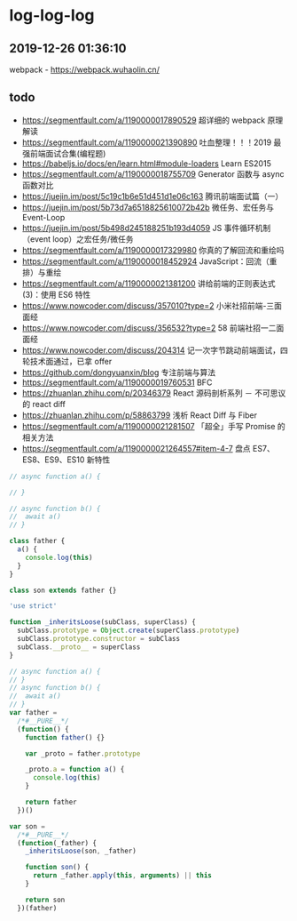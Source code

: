 # log-log-log

## 2019-12-26 01:36:10

webpack - https://webpack.wuhaolin.cn/

## todo

- https://segmentfault.com/a/1190000017890529 超详细的 webpack 原理解读
- https://segmentfault.com/a/1190000021390890 吐血整理！！！2019 最强前端面试合集(编程题)
- https://babeljs.io/docs/en/learn.html#module-loaders Learn ES2015
- https://segmentfault.com/a/1190000018755709 Generator 函数与 async 函数对比
- https://juejin.im/post/5c19c1b6e51d451d1e06c163 腾讯前端面试篇（一）
- https://juejin.im/post/5b73d7a6518825610072b42b 微任务、宏任务与 Event-Loop
- https://juejin.im/post/5b498d245188251b193d4059 JS 事件循环机制（event loop）之宏任务/微任务
- https://segmentfault.com/a/1190000017329980 你真的了解回流和重绘吗
- https://segmentfault.com/a/1190000018452924 JavaScript：回流（重排）与重绘
- https://segmentfault.com/a/1190000021381200 讲给前端的正则表达式(3)：使用 ES6 特性
- https://www.nowcoder.com/discuss/357010?type=2 小米社招前端-三面面经
- https://www.nowcoder.com/discuss/356532?type=2 58 前端社招一二面面经
- https://www.nowcoder.com/discuss/204314 记一次字节跳动前端面试，四轮技术面通过，已拿 offer
- https://github.com/dongyuanxin/blog 专注前端与算法
- https://segmentfault.com/a/1190000019760531 BFC
- https://zhuanlan.zhihu.com/p/20346379 React 源码剖析系列 － 不可思议的 react diff
- https://zhuanlan.zhihu.com/p/58863799 浅析 React Diff 与 Fiber
- https://segmentfault.com/a/1190000021281507 「超全」手写 Promise 的相关方法
- https://segmentfault.com/a/1190000021264557#item-4-7 盘点 ES7、ES8、ES9、ES10 新特性

```js
// async function a() {

// }

// async function b() {
// 	await a()
// }

class father {
  a() {
    console.log(this)
  }
}

class son extends father {}
```

```js
'use strict'

function _inheritsLoose(subClass, superClass) {
  subClass.prototype = Object.create(superClass.prototype)
  subClass.prototype.constructor = subClass
  subClass.__proto__ = superClass
}

// async function a() {
// }
// async function b() {
// 	await a()
// }
var father =
  /*#__PURE__*/
  (function() {
    function father() {}

    var _proto = father.prototype

    _proto.a = function a() {
      console.log(this)
    }

    return father
  })()

var son =
  /*#__PURE__*/
  (function(_father) {
    _inheritsLoose(son, _father)

    function son() {
      return _father.apply(this, arguments) || this
    }

    return son
  })(father)
```
